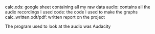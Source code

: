 calc.ods: google sheet containing all my raw data
audio: contains all the audio recordings I used
code: the code I used to make the graphs
calc_written.odt/pdf: written report on the project

The program used to look at the audio was Audacity
